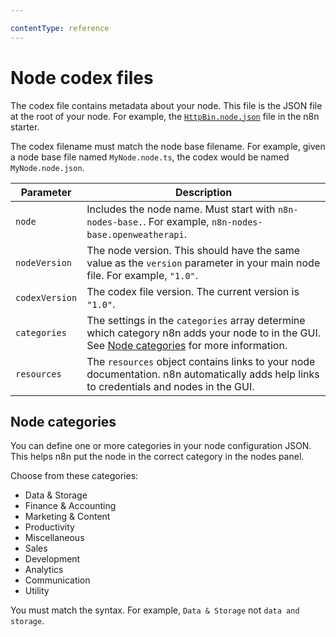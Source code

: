 ```yaml
---

contentType: reference
---
```


# Node codex files

The codex file contains metadata about your node. This file is the JSON file at the root of your node. For example, the [`HttpBin.node.json`](https://github.com/n8n-io/n8n-nodes-starter/blob/master/nodes/HttpBin/HttpBin.node.json) file in the n8n starter. 

The codex filename must match the node base filename. For example, given a node base file named `MyNode.node.ts`, the codex would be named `MyNode.node.json`.

| Parameter | Description |
| -------- | ----------- |
| `node`    | Includes the node name. Must start with `n8n-nodes-base.`. For example, `n8n-nodes-base.openweatherapi`. | 
| `nodeVersion` | The node version. This should have the same value as the `version` parameter in your main node file. For example, `"1.0"`. |
| `codexVersion` | The codex file version. The current version is `"1.0"`. |
| `categories` | The settings in the `categories` array determine which category n8n adds your node to in the GUI. See [Node categories](#node-categories) for more information. |
| `resources` | The `resources` object contains links to your node documentation. n8n automatically adds help links to credentials and nodes in the GUI. |

## Node categories

You can define one or more categories in your node configuration JSON. This helps n8n put the node in the correct category in the nodes panel.

Choose from these categories:

* Data & Storage
* Finance & Accounting
* Marketing & Content
* Productivity
* Miscellaneous
* Sales
* Development
* Analytics
* Communication
* Utility

You must match the syntax. For example, `Data & Storage` not `data and storage`.
